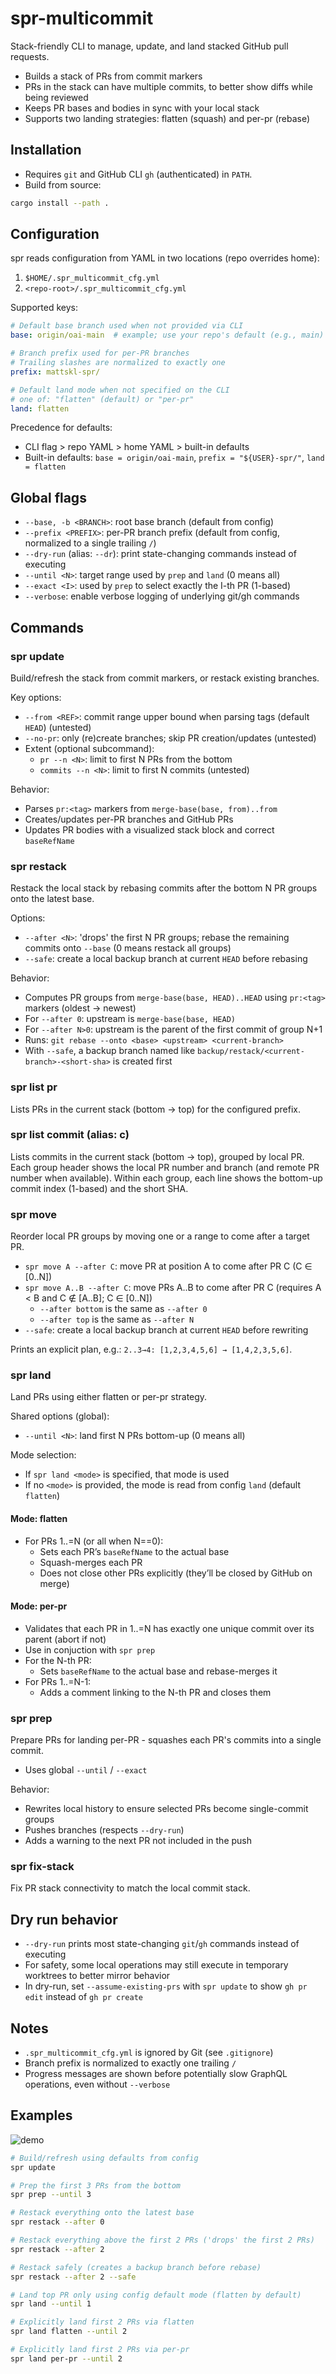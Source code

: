 spr-multicommit
================

Stack-friendly CLI to manage, update, and land stacked GitHub pull requests.

- Builds a stack of PRs from commit markers
- PRs in the stack can have multiple commits, to better show diffs while being reviewed
- Keeps PR bases and bodies in sync with your local stack
- Supports two landing strategies: flatten (squash) and per-pr (rebase)

Installation
------------

- Requires `git` and GitHub CLI `gh` (authenticated) in `PATH`.
- Build from source:

```bash
cargo install --path .
```

Configuration
-------------

spr reads configuration from YAML in two locations (repo overrides home):

1. `$HOME/.spr_multicommit_cfg.yml`
2. `<repo-root>/.spr_multicommit_cfg.yml`

Supported keys:

```yaml
# Default base branch used when not provided via CLI
base: origin/oai-main  # example; use your repo's default (e.g., main)

# Branch prefix used for per-PR branches
# Trailing slashes are normalized to exactly one
prefix: mattskl-spr/

# Default land mode when not specified on the CLI
# one of: "flatten" (default) or "per-pr"
land: flatten
```

Precedence for defaults:

- CLI flag > repo YAML > home YAML > built-in defaults
- Built-in defaults: `base = origin/oai-main`, `prefix = "${USER}-spr/"`, `land = flatten`

Global flags
------------

 - `--base, -b <BRANCH>`: root base branch (default from config)
- `--prefix <PREFIX>`: per-PR branch prefix (default from config, normalized to a single trailing `/`)
- `--dry-run` (alias: `--dr`): print state-changing commands instead of executing
- `--until <N>`: target range used by `prep` and `land` (0 means all)
- `--exact <I>`: used by `prep` to select exactly the I-th PR (1-based)
- `--verbose`: enable verbose logging of underlying git/gh commands

Commands
--------

### spr update

Build/refresh the stack from commit markers, or restack existing branches.

Key options:

- `--from <REF>`: commit range upper bound when parsing tags (default `HEAD`) (untested)
- `--no-pr`: only (re)create branches; skip PR creation/updates (untested)
- Extent (optional subcommand):
  - `pr --n <N>`: limit to first N PRs from the bottom
  - `commits --n <N>`: limit to first N commits (untested)

Behavior:

- Parses `pr:<tag>` markers from `merge-base(base, from)..from`
- Creates/updates per-PR branches and GitHub PRs
- Updates PR bodies with a visualized stack block and correct `baseRefName`

### spr restack

Restack the local stack by rebasing commits after the bottom N PR groups onto the latest base.

Options:

- `--after <N>`: 'drops' the first N PR groups; rebase the remaining commits onto `--base` (0 means restack all groups)
 - `--safe`: create a local backup branch at current `HEAD` before rebasing

Behavior:

- Computes PR groups from `merge-base(base, HEAD)..HEAD` using `pr:<tag>` markers (oldest → newest)
- For `--after 0`: upstream is `merge-base(base, HEAD)`
- For `--after N>0`: upstream is the parent of the first commit of group N+1
- Runs: `git rebase --onto <base> <upstream> <current-branch>`
 - With `--safe`, a backup branch named like `backup/restack/<current-branch>-<short-sha>` is created first

### spr list pr

Lists PRs in the current stack (bottom → top) for the configured prefix.

### spr list commit (alias: c)

Lists commits in the current stack (bottom → top), grouped by local PR. Each group header shows the local PR number and branch (and remote PR number when available). Within each group, each line shows the bottom-up commit index (1-based) and the short SHA.

### spr move

Reorder local PR groups by moving one or a range to come after a target PR.

- `spr move A --after C`: move PR at position A to come after PR C (C ∈ [0..N])
- `spr move A..B --after C`: move PRs A..B to come after PR C (requires A < B and C ∉ [A..B]; C ∈ [0..N])
  - `--after bottom` is the same as `--after 0`
  - `--after top` is the same as `--after N`
- `--safe`: create a local backup branch at current `HEAD` before rewriting

Prints an explicit plan, e.g.: `2..3→4: [1,2,3,4,5,6] → [1,4,2,3,5,6]`.

### spr land

Land PRs using either flatten or per-pr strategy.

Shared options (global):

- `--until <N>`: land first N PRs bottom-up (0 means all)

Mode selection:

- If `spr land <mode>` is specified, that mode is used
- If no `<mode>` is provided, the mode is read from config `land` (default `flatten`)

#### Mode: flatten

- For PRs 1..=N (or all when N==0):
  - Sets each PR’s `baseRefName` to the actual base
  - Squash-merges each PR
  - Does not close other PRs explicitly (they’ll be closed by GitHub on merge)

#### Mode: per-pr

- Validates that each PR in 1..=N has exactly one unique commit over its parent (abort if not)
- Use in conjuction with `spr prep`
- For the N-th PR:
  - Sets `baseRefName` to the actual base and rebase-merges it
- For PRs 1..=N-1:
  - Adds a comment linking to the N-th PR and closes them

### spr prep

Prepare PRs for landing per-PR - squashes each PR's commits into a single commit.

- Uses global `--until` / `--exact`

Behavior:

- Rewrites local history to ensure selected PRs become single-commit groups
- Pushes branches (respects `--dry-run`)
- Adds a warning to the next PR not included in the push

### spr fix-stack

Fix PR stack connectivity to match the local commit stack.

Dry run behavior
----------------

- `--dry-run` prints most state-changing `git`/`gh` commands instead of executing
- For safety, some local operations may still execute in temporary worktrees to better mirror behavior
- In dry-run, set `--assume-existing-prs` with `spr update` to show `gh pr edit` instead of `gh pr create`

Notes
-----

- `.spr_multicommit_cfg.yml` is ignored by Git (see `.gitignore`)
- Branch prefix is normalized to exactly one trailing `/`
- Progress messages are shown before potentially slow GraphQL operations, even without `--verbose`

Examples
--------
![demo](./demo.gif)

```bash
# Build/refresh using defaults from config
spr update

# Prep the first 3 PRs from the bottom
spr prep --until 3

# Restack everything onto the latest base
spr restack --after 0

# Restack everything above the first 2 PRs ('drops' the first 2 PRs)
spr restack --after 2

# Restack safely (creates a backup branch before rebase)
spr restack --after 2 --safe

# Land top PR only using config default mode (flatten by default)
spr land --until 1

# Explicitly land first 2 PRs via flatten
spr land flatten --until 2

# Explicitly land first 2 PRs via per-pr
spr land per-pr --until 2
```
